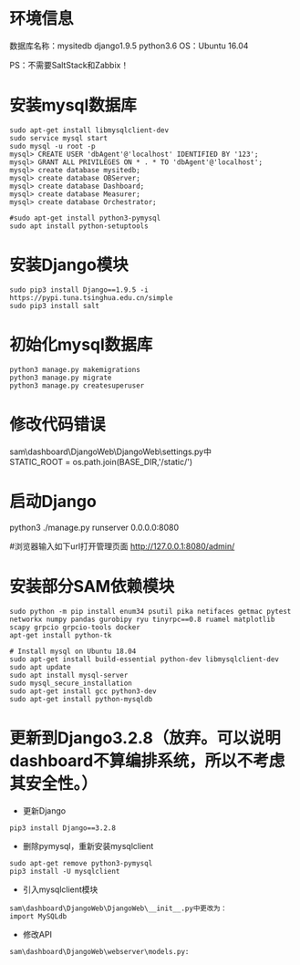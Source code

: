 # 环境信息
数据库名称：mysitedb
django1.9.5
python3.6
OS：Ubuntu 16.04

PS：不需要SaltStack和Zabbix！

# 安装mysql数据库
```
sudo apt-get install libmysqlclient-dev
sudo service mysql start
sudo mysql -u root -p
mysql> CREATE USER 'dbAgent'@'localhost' IDENTIFIED BY '123';
mysql> GRANT ALL PRIVILEGES ON * . * TO 'dbAgent'@'localhost';
mysql> create database mysitedb;
mysql> create database OBServer;
mysql> create database Dashboard;
mysql> create database Measurer;
mysql> create database Orchestrator;

#sudo apt-get install python3-pymysql
sudo apt install python-setuptools
```

# 安装Django模块
```
sudo pip3 install Django==1.9.5 -i https://pypi.tuna.tsinghua.edu.cn/simple
sudo pip3 install salt
```

# 初始化mysql数据库
```
python3 manage.py makemigrations 
python3 manage.py migrate
python3 manage.py createsuperuser 
```

# 修改代码错误
sam\dashboard\DjangoWeb\DjangoWeb\settings.py中
STATIC_ROOT = os.path.join(BASE_DIR,'/static/')

# 启动Django
python3 ./manage.py runserver 0.0.0.0:8080

#浏览器输入如下url打开管理页面
http://127.0.0.1:8080/admin/

# 安装部分SAM依赖模块
```
sudo python -m pip install enum34 psutil pika netifaces getmac pytest networkx numpy pandas gurobipy ryu tinyrpc==0.8 ruamel matplotlib scapy grpcio grpcio-tools docker
apt-get install python-tk

# Install mysql on Ubuntu 18.04
sudo apt-get install build-essential python-dev libmysqlclient-dev
sudo apt update
sudo apt install mysql-server
sudo mysql_secure_installation
sudo apt-get install gcc python3-dev
sudo apt-get install python-mysqldb
```

# 更新到Django3.2.8（放弃。可以说明dashboard不算编排系统，所以不考虑其安全性。）

* 更新Django
```
pip3 install Django==3.2.8
```

* 删除pymysql，重新安装mysqlclient
```
sudo apt-get remove python3-pymysql
pip3 install -U mysqlclient
```

* 引入mysqlclient模块
```
sam\dashboard\DjangoWeb\DjangoWeb\__init__.py中更改为：
import MySQLdb
```

* 修改API
```
sam\dashboard\DjangoWeb\webserver\models.py: 
```
